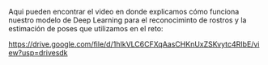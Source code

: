 Aqui pueden encontrar el video en donde explicamos cómo funciona nuestro modelo de Deep Learning para el reconociminto de rostros y la estimación de poses que utilizamos en el reto:

https://drive.google.com/file/d/1hIkVLC6CFXqAasCHKnUxZSKvytc4RIbE/view?usp=drivesdk 

